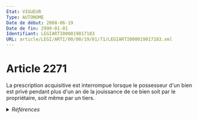 ```yaml
---
État: VIGUEUR
Type: AUTONOME
Date de début: 2008-06-19
Date de fin: 2999-01-01
Identifiant: LEGIARTI000019017183
URL: article/LEGI/ARTI/00/00/19/01/71/LEGIARTI000019017183.xml
---
```


<h1>Article 2271</h1>

La prescription acquisitive est interrompue lorsque le possesseur d'un bien est
privé pendant plus d'un an de la jouissance de ce bien soit par le propriétaire,
soit même par un tiers.


<details>
  <summary><em>Références</em></summary>

  <h2>Articles faisant référence à l'article</h2>
  
  <ul>
    <li>
      <a href="https://legal.tricoteuses.fr//redirection/LEGIARTI000019014275?vers=git&vers=legifrance">LOI n° 2008-561 du 17 juin 2008 portant réforme de la prescription en matière civile - article 2 ENTIEREMENT_MODIF</a> MODIFIE source
    </li>
  </ul>
  
  <h2>Références faites par l'article</h2>
  
  <ul>
    <li>
      1996-07-05 CITATION cible <a href="https://legal.tricoteuses.fr//redirection/LEGIARTI000006302139?vers=git&vers=legifrance">Loi n° 96-609 du 5 juillet 1996 portant dispositions diverses relatives à l'outre-mer - article 10 AUTONOME VIGUEUR, en vigueur depuis le 1996-07-09</a>
    </li>
    <li>
      2008-06-17 MODIFIE cible <a href="https://legal.tricoteuses.fr//redirection/LEGIARTI000019014275?vers=git&vers=legifrance">LOI n° 2008-561 du 17 juin 2008 portant réforme de la prescription en matière civile - article 2 ENTIEREMENT_MODIF</a>
    </li>
  </ul>
</details>
